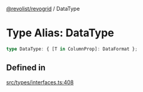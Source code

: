 [@revolist/revogrid](README.md) / DataType

# Type Alias: DataType

```ts
type DataType: { [T in ColumnProp]: DataFormat };
```

## Defined in

[src/types/interfaces.ts:408](https://github.com/revolist/revogrid/blob/424884a9332ccde4a5d40c39536fe61d1ccacbfc/src/types/interfaces.ts#L408)
